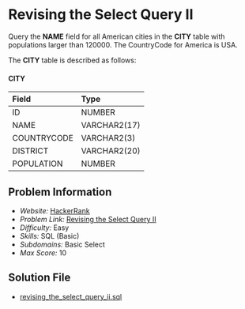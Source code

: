 # Revising the Select Query II

Query the **NAME** field for all American cities in the **CITY** table with populations larger than 120000. The CountryCode for America is USA.

The **CITY** table is described as follows:

#### CITY

| Field | Type |
| :- | :- |
ID | NUMBER
NAME | VARCHAR2(17)
COUNTRYCODE | VARCHAR2(3)
DISTRICT | VARCHAR2(20)
POPULATION | NUMBER

## Problem Information

- *Website:* [HackerRank](https://www.hackerrank.com/)
- *Problem Link:* [Revising the Select Query II](https://www.hackerrank.com/challenges/revising-the-select-query-2/problem)
- *Difficulty:* Easy
- *Skills:* SQL (Basic)
- *Subdomains:* Basic Select
- *Max Score:* 10

## Solution File

- [revising_the_select_query_ii.sql]()